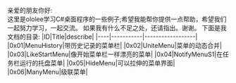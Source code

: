 亲爱的朋友你好:  
    这里是ololee学习C#桌面程序的一些例子;希望我能帮你提供一点帮助，希望我们一起努力学习，一起交流。
如果我有什么不足之处，还请指出。谢谢。
下面是我文档的目录:
|ID|Title|describe|
|----|-----------|------------------|
|0x01|MenuHistory|带历史记录的菜单栏|
|0x02|UniteMenu|菜单的动态合并|
|0x03|LikeStartMenu|像开始菜单栏一样漂亮的菜单|
|0x04|NotifyMenuS1|在任务栏运行的托盘菜单|
|0x05|HideMenu|可以拉伸的菜单界面|
|0x06|ManyMenu|级联菜单|
     